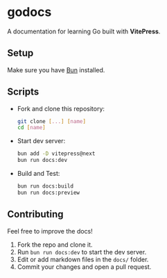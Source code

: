 # godocs

A documentation for learning Go built with **VitePress**.

## Setup

Make sure you have [Bun](https://bun.sh/) installed.

## Scripts

- Fork and clone this repository:

    ```bash
    git clone [...] [name]
    cd [name]
    ```

- Start dev server:  

    ```bash
    bun add -D vitepress@next
    bun run docs:dev
    ```

- Build and Test:

    ```bash
    bun run docs:build
    bun run docs:preview
    ```

## Contributing

Feel free to improve the docs!

1. Fork the repo and clone it.  
2. Run `bun run docs:dev` to start the dev server.  
3. Edit or add markdown files in the `docs/` folder.  
4. Commit your changes and open a pull request.
